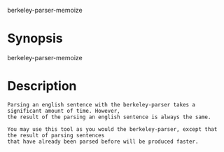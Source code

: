 
berkeley-parser-memoize

# Synopsis

   berkeley-parser-memoize <sentence>

# Description
    
    Parsing an english sentence with the berkeley-parser takes a significant amount of time. However,
    the result of the parsing an english sentence is always the same. 

    You may use this tool as you would the berkeley-parser, except that the result of parsing sentences 
    that have already been parsed before will be produced faster.


